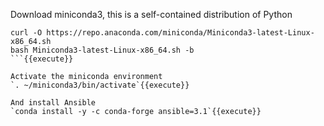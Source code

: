 Download miniconda3, this is a self-contained distribution of Python

```
curl -O https://repo.anaconda.com/miniconda/Miniconda3-latest-Linux-x86_64.sh
bash Miniconda3-latest-Linux-x86_64.sh -b
```{{execute}}

Activate the miniconda environment
`. ~/miniconda3/bin/activate`{{execute}}

And install Ansible
`conda install -y -c conda-forge ansible=3.1`{{execute}}
